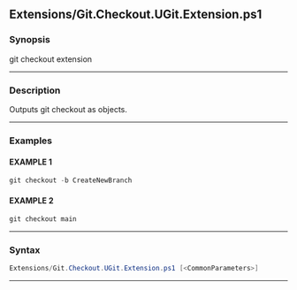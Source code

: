
Extensions/Git.Checkout.UGit.Extension.ps1
------------------------------------------
### Synopsis
git checkout extension

---
### Description

Outputs git checkout as objects.

---
### Examples
#### EXAMPLE 1
```PowerShell
git checkout -b CreateNewBranch
```

#### EXAMPLE 2
```PowerShell
git checkout main
```

---
### Syntax
```PowerShell
Extensions/Git.Checkout.UGit.Extension.ps1 [<CommonParameters>]
```
---



